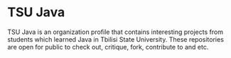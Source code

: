 # TSU Java
TSU Java is an organization profile that contains interesting projects from students which learned Java in Tbilisi State University. These repositories are open for public to check out, critique, fork, contribute to and etc.
